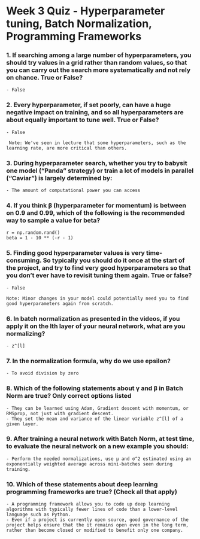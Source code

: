 # Week 3 Quiz - Hyperparameter tuning, Batch Normalization, Programming Frameworks

### 1. If searching among a large number of hyperparameters, you should try values in a grid rather than random values, so that you can carry out the search more systematically and not rely on chance. True or False?

    - False
    
### 2. Every hyperparameter, if set poorly, can have a huge negative impact on training, and so all hyperparameters are about equally important to tune well. True or False?

    - False
    
     Note: We've seen in lecture that some hyperparameters, such as the learning rate, are more critical than others.

### 3. During hyperparameter search, whether you try to babysit one model (“Panda” strategy) or train a lot of models in parallel (“Caviar”) is largely determined by:

    - The amount of computational power you can access

### 4. If you think β (hyperparameter for momentum) is between on 0.9 and 0.99, which of the following is the recommended way to sample a value for beta?

    r = np.random.rand()
    beta = 1 - 10 ** (-r - 1)


### 5. Finding good hyperparameter values is very time-consuming. So typically you should do it once at the start of the project, and try to find very good hyperparameters so that you don’t ever have to revisit tuning them again. True or false?

    - False
    
    Note: Minor changes in your model could potentially need you to find good hyperparameters again from scratch.
    
### 6. In batch normalization as presented in the videos, if you apply it on the lth layer of your neural network, what are you normalizing?

    - z^[l]
    
### 7. In the normalization formula, why do we use epsilon?

    - To avoid division by zero
    
### 8. Which of the following statements about γ and β in Batch Norm are true? **Only correct options listed**

    - They can be learned using Adam, Gradient descent with momentum, or RMSprop, not just with gradient descent.
    - They set the mean and variance of the linear variable z^[l] of a given layer.
    
### 9. After training a neural network with Batch Norm, at test time, to evaluate the neural network on a new example you should:

    - Perform the needed normalizations, use μ and σ^2 estimated using an exponentially weighted average across mini-batches seen during training.
    
### 10. Which of these statements about deep learning programming frameworks are true? (Check all that apply)

    - A programming framework allows you to code up deep learning algorithms with typically fewer lines of code than a lower-level language such as Python.
    - Even if a project is currently open source, good governance of the project helps ensure that the it remains open even in the long term, rather than become closed or modified to benefit only one company.